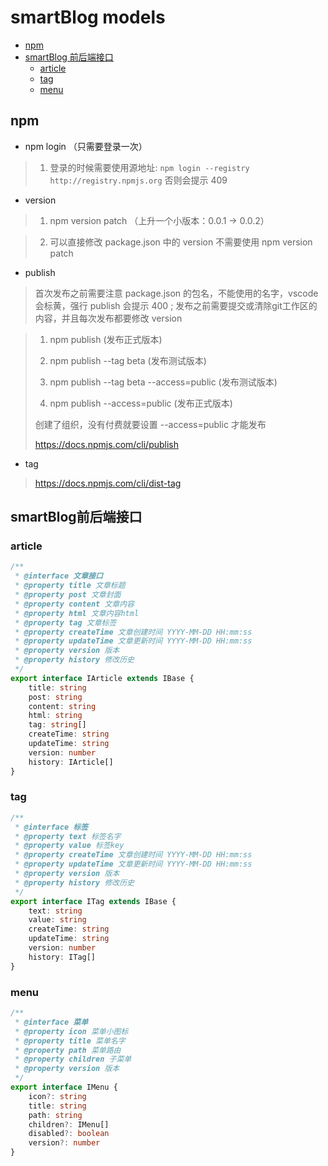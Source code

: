 # smartBlog models
- [npm](#npm)
- [smartBlog 前后端接口](#smartBlog前后端接口)
  - [article](#article)
  - [tag](#tag)
  - [menu](#menu)


## npm
- npm login （只需要登录一次）
> 1. 登录的时候需要使用源地址: ``` npm login --registry http://registry.npmjs.org ```  否则会提示 409

- version
> 1. npm version patch （上升一个小版本：0.0.1 -> 0.0.2）

> 2. 可以直接修改 package.json 中的 version 不需要使用 npm version patch 

- publish
> 首次发布之前需要注意 package.json 的包名，不能使用的名字，vscode 会标黄，强行 publish 会提示 400 ;
> 发布之前需要提交或清除git工作区的内容，并且每次发布都要修改 version

> 1. npm publish  (发布正式版本)
>
> 2. npm publish --tag beta (发布测试版本)
>
> 3. npm publish --tag beta --access=public (发布测试版本)
> 
> 4. npm publish --access=public (发布正式版本)
> 
> 创建了组织，没有付费就要设置 --access=public 才能发布
>
> https://docs.npmjs.com/cli/publish

- tag

> https://docs.npmjs.com/cli/dist-tag

## smartBlog前后端接口
### article
```ts
/**
 * @interface 文章接口
 * @property title 文章标题
 * @property post 文章封面
 * @property content 文章内容
 * @property html 文章内容html
 * @property tag 文章标签
 * @property createTime 文章创建时间 YYYY-MM-DD HH:mm:ss
 * @property updateTime 文章更新时间 YYYY-MM-DD HH:mm:ss
 * @property version 版本
 * @property history 修改历史
 */
export interface IArticle extends IBase {
    title: string
    post: string
    content: string
    html: string
    tag: string[]
    createTime: string
    updateTime: string
    version: number
    history: IArticle[]
}

```

### tag
```ts
/**
 * @interface 标签
 * @property text 标签名字
 * @property value 标签key
 * @property createTime 文章创建时间 YYYY-MM-DD HH:mm:ss
 * @property updateTime 文章更新时间 YYYY-MM-DD HH:mm:ss
 * @property version 版本
 * @property history 修改历史
 */
export interface ITag extends IBase {
    text: string
    value: string
    createTime: string
    updateTime: string
    version: number
    history: ITag[]
}
```

### menu
```ts
/**
 * @interface 菜单
 * @property icon 菜单小图标
 * @property title 菜单名字
 * @property path 菜单路由
 * @property children 子菜单
 * @property version 版本 
 */
export interface IMenu {
    icon?: string
    title: string
    path: string
    children?: IMenu[]
    disabled?: boolean
    version?: number
}
```
